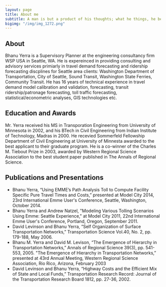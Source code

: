 ```yaml
---
layout: page
title: About me
subtitle: A man is but a product of his thoughts; what he things, he becomes. - Gandhi
bigimg: "/img/img_1272.png"
---
```


## About
Bhanu Yerra is a Supervisory Planner at the engineering consultancy firm WSP USA in Seattle, WA. He is expereinced in providing consulting and advisory services primiarly in travel demand forecasting and ridership forecasting discplines for Seattle area clients: Washington Department of Transportation, City of Seattle, Sound Transit, Washington State Ferries, Community Transit. He has 16 years of technical experience in travel demand model calibration and validation, forecasting, transit ridership/patronage forecasting, toll traffic forecasting, statistical/econometric analyses, GIS technologies etc.

## <b> Education and Awards </b>
Mr. Yerra received his MS in Transporation Engineering from University of Minnesota in 2002, and his BTech in Civil Engineering from Indian Institute of Technology, Madras in 2000. He recevied Sommerfeld Fellowship Department of Civil Engineering at University of Minnesta awarded to the best applicant to their graduate program. He is a co-winner of the Charles M. Tiebout Prize in 2003, awarded by Western Regional Science Association to the best student paper published in The Annals of Regional Science.

## <b> Publications and Presentations </b>
* Bhanu Yerra, “Using EMME’s Path Analysis Toll to Compute Facility Specific Pure Travel Times and Costs,” presented at Model City 2014, 23rd International Emme User's Conference, Seattle, Washington, October 2014.
* Bhanu Yerra and Andrew Natzel, "Modeling Various Tolling Scenarios Using Emme: Seattle Experience," at Model City 2011, 22nd International Emme User's Conference, Portland, Oregon, September 2011.
* David Levinson and Bhanu Yerra, “Self Organization of Surface Transportation Networks,” Transportation Science Vol.40, No. 2, pp. 179-188, May 2006.
* Bhanu M. Yerra and David M. Levison, “The Emergence of Hierarchy in Transportation Networks,” Annals of Regional Science 39(3), pp. 541-553, 2005.
"The Emergence of Hierarchy in Transportation Networks,” presented at 43rd Annual Meeting, Western Regional Science Association, Rio Rico, Arizona, February 2003
* David Levinson and Bhanu Yerra, “Highway Costs and the Efficient Mix of State and Local Funds,” Transportation Research Record: Journal of the Transportation Research Board 1812, pp. 27-36, 2002.
